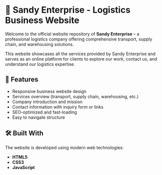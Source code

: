 # 🚚 Sandy Enterprise - Logistics Business Website

Welcome to the official website repository of **Sandy Enterprise** – a professional logistics company offering comprehensive transport, supply chain, and warehousing solutions.

This website showcases all the services provided by Sandy Enterprise and serves as an online platform for clients to explore our work, contact us, and understand our logistics expertise.

## 📌 Features

- Responsive business website design
- Services overview (transport, supply chain, warehousing, etc.)
- Company introduction and mission
- Contact information with inquiry form or links
- SEO-optimized and fast-loading
- Easy to navigate structure

## 🛠️ Built With

The website is developed using modern web technologies:

- **HTML5**
- **CSS3**
- **JavaScript**
